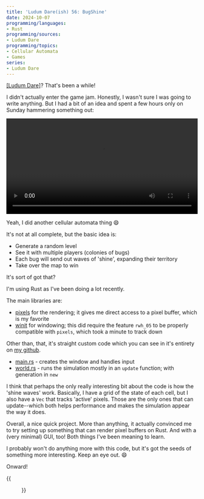 ```yaml
---
title: 'Ludum Dare(ish) 56: BugShine'
date: 2024-10-07
programming/languages:
- Rust
programming/sources:
- Ludum Dare
programming/topics:
- Cellular Automata
- Games
series:
- Ludum Dare
---
```

[[Ludum Dare]]()? That's been a while!

I didn't actually enter the game jam. Honestly, I wasn't sure I was going to write anything. But I had a bit of an idea and spent a few hours only on Sunday hammering something out:

<video width=100% controls src="/embeds/games/ludum-dare/56/bugshine.mp4"></video>

Yeah, I did another cellular automata thing :smile:

It's not at all complete, but the basic idea is:

* Generate a random level
* See it with multiple players (colonies of bugs)
* Each bug will send out waves of 'shine', expanding their territory
* Take over the map to win

It's sort of got that?

I'm using Rust as I've been doing a lot recently. 

The main libraries are:

* [pixels](https://docs.rs/pixels/latest/pixels/) for the rendering; it gives me direct access to a pixel buffer, which is my favorite
* [winit](https://docs.rs/winit/latest/winit/) for windowing; this did require the feature `rwh_05` to be properly compatible with `pixels`, which took a minute to track down

Other than, that, it's straight custom code which you can see in it's entirety on [my github](https://github.com/jpverkamp/bug-shine). 

* [main.rs](https://github.com/jpverkamp/bug-shine/blob/main/src/main.rs) - creates the window and handles input
* [world.rs](https://github.com/jpverkamp/bug-shine/blob/main/src/world.rs) - runs the simulation mostly in an `update` function; with generation in `new`

I think that perhaps the only really interesting bit about the code is how the 'shine waves' work. Basically, I have a grid of the state of each cell, but I also have a `Vec` that tracks 'active' pixels. Those are the only ones that can update--which both helps performance and makes the simulation appear the way it does. 

Overall, a nice quick project. More than anything, it actually convinced me to try setting up something that can render pixel buffers on Rust. And with a (very minimal) GUI, too! Both things I've been meaning to learn. 

I probably won't do anything more with this code, but it's got the seeds of something more interesting. Keep an eye out. :smile:

Onward!

{{<figure src="/embeds/games/ludum-dare/56/bugshine.png">}}

<!--more-->